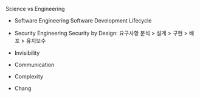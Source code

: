 
Science vs Engineering

- Software Engineering 
	Software Development Lifecycle
- Security Engineering
	Security by Design: 요구사항 분석 > 설계 > 구현 > 배포 > 유지보수

- Invisibility
- Communication
- Complexity
- Chang
